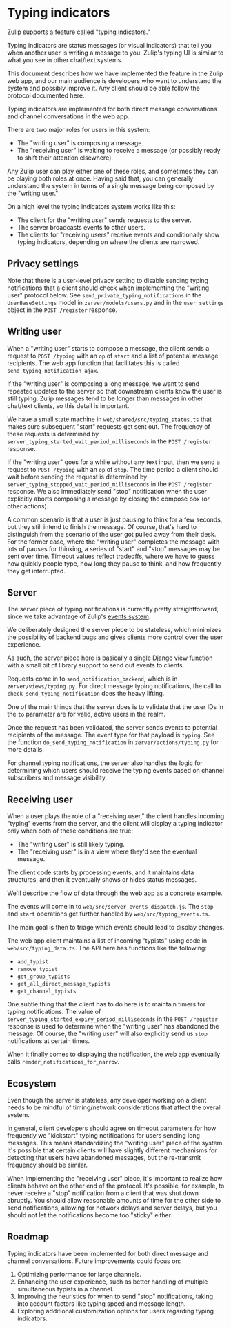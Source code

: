 # Typing indicators

Zulip supports a feature called "typing indicators."

Typing indicators are status messages (or visual indicators) that
tell you when another user is writing a message to you. Zulip's
typing UI is similar to what you see in other chat/text systems.

This document describes how we have implemented the feature in
the Zulip web app, and our main audience is developers who want to
understand the system and possibly improve it. Any client should
be able follow the protocol documented here.

Typing indicators are implemented for both direct message conversations
and channel conversations in the web app.

There are two major roles for users in this system:

- The "writing user" is composing a message.
- The "receiving user" is waiting to receive a message (or possibly
  ready to shift their attention elsewhere).

Any Zulip user can play either one of these roles, and sometimes
they can be playing both roles at once. Having said that, you
can generally understand the system in terms of a single message
being composed by the "writing user."

On a high level the typing indicators system works like this:

- The client for the "writing user" sends requests to the server.
- The server broadcasts events to other users.
- The clients for "receiving users" receive events and conditionally
  show typing indicators, depending on where the clients are narrowed.

## Privacy settings

Note that there is a user-level privacy setting to disable sending
typing notifications that a client should check when implementing
the "writing user" protocol below. See `send_private_typing_notifications`
in the `UserBaseSettings` model in `zerver/models/users.py` and in the
`user_settings` object in the `POST /register` response.

## Writing user

When a "writing user" starts to compose a message, the client
sends a request to `POST /typing` with an `op` of `start` and
a list of potential message recipients. The web app function
that facilitates this is called `send_typing_notification_ajax`.

If the "writing user" is composing a long message, we want to send
repeated updates to the server so that downstream clients know the
user is still typing. Zulip messages tend to be longer than
messages in other chat/text clients, so this detail is important.

We have a small state machine in `web/shared/src/typing_status.ts`
that makes sure subsequent "start" requests get sent out. The
frequency of these requests is determined by
`server_typing_started_wait_period_milliseconds` in the
`POST /register` response.

If the "writing user" goes for a while without any text input,
then we send a request to `POST /typing` with an `op` of `stop`.
The time period a client should wait before sending the request
is determined by `server_typing_stopped_wait_period_milliseconds`
in the `POST /register` response. We also immediately send "stop"
notification when the user explicitly aborts composing a message
by closing the compose box (or other actions).

A common scenario is that a user is just pausing to think for a few
seconds, but they still intend to finish the message. Of course,
that's hard to distinguish from the scenario of the user got pulled
away from their desk. For the former case, where the "writing user"
completes the message with lots of pauses for thinking, a series of
"start" and "stop" messages may be sent over time. Timeout values
reflect tradeoffs, where we have to guess how quickly people type,
how long they pause to think, and how frequently they get interrupted.

## Server

The server piece of typing notifications is currently pretty
straightforward, since we take advantage of Zulip's
[events system](events-system.md).

We deliberately designed the server piece to be stateless,
which minimizes the possibility of backend bugs and gives clients
more control over the user experience.

As such, the server piece here is basically a single Django view
function with a small bit of library support to send out events
to clients.

Requests come in to `send_notification_backend`, which is in
`zerver/views/typing.py`. For direct message typing notifications,
the call to `check_send_typing_notification` does the heavy lifting.

One of the main things that the server does is to validate that
the user IDs in the `to` parameter are for valid, active users in
the realm.

Once the request has been validated, the server sends events to
potential recipients of the message. The event type for that
payload is `typing`. See the function `do_send_typing_notification`
in `zerver/actions/typing.py` for more details.

For channel typing notifications, the server also handles the logic
for determining which users should receive the typing events based
on channel subscribers and message visibility.

## Receiving user

When a user plays the role of a "receiving user," the client handles
incoming "typing" events from the server, and the client will
display a typing indicator only when both of these conditions are
true:

- The "writing user" is still likely typing.
- The "receiving user" is in a view where they'd see the eventual
  message.

The client code starts by processing events, and it maintains data
structures, and then it eventually shows or hides status messages.

We'll describe the flow of data through the web app
as a concrete example.

The events will come in to `web/src/server_events_dispatch.js`.
The `stop` and `start` operations get further handled by
`web/src/typing_events.ts`.

The main goal is then to triage which events should lead to
display changes.

The web app client maintains a list of incoming "typists" using
code in `web/src/typing_data.ts`. The API here has functions
like the following:

- `add_typist`
- `remove_typist`
- `get_group_typists`
- `get_all_direct_message_typists`
- `get_channel_typists`

One subtle thing that the client has to do here is to maintain
timers for typing notifications. The value of
`server_typing_started_expiry_period_milliseconds` in the
`POST /register` response is used to determine when the
"writing user" has abandoned the message. Of course, the
"writing user" will also explicitly send us `stop` notifications
at certain times.

When it finally comes to displaying the notification, the web
app eventually calls `render_notifications_for_narrow`.

## Ecosystem

Even though the server is stateless, any developer working on
a client needs to be mindful of timing/network considerations
that affect the overall system.

In general, client developers should agree on timeout parameters
for how frequently we "kickstart" typing notifications for users
sending long messages. This means standardizing the "writing
user" piece of the system. It's possible that certain clients
will have slightly different mechanisms for detecting that users
have abandoned messages, but the re-transmit frequency should be
similar.

When implementing the "receiving user" piece, it's important to
realize how clients behave on the other end of the protocol. It's
possible, for example, to never receive a "stop" notification
from a client that was shut down abruptly. You should allow
reasonable amounts of time for the other side to send notifications,
allowing for network delays and server delays, but you should
not let the notifications become too "sticky" either.

## Roadmap

Typing indicators have been implemented for both direct message and
channel conversations. Future improvements could focus on:

1. Optimizing performance for large channels.
2. Enhancing the user experience, such as better handling of multiple
   simultaneous typists in a channel.
3. Improving the heuristics for when to send "stop" notifications,
   taking into account factors like typing speed and message length.
4. Exploring additional customization options for users regarding
   typing indicators.
